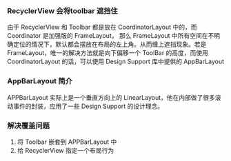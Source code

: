 ### RecyclerView 会将toolbar 遮挡住
由于 RecyclerView 和 Toolbar 都是放在 CoordinatorLayout 中的，而 Coordinator 是加强版的 FrameLayout，
那么 FrameLayout 中所有空间在不明确定位的情况下，默认都会摆放在布局的左上角。从而缠上遮挡现象。若是
FrameLayout，唯一的解决方法就是向下偏移一个 ToolBar 的高度，而使用 CoordinatorLayout 的话，可以使用
Design Support 库中提供的 AppBarLayout

### AppBarLayout  简介
APPBarLayout 实际上是一个垂直方向上的 LinearLayout，他在内部做了很多滚动事件的封装，应用了一些
Design Support 的设计理念。

### 解决覆盖问题
1. 将 Toolbar 嵌套到 APPBarLayout 中
2. 给 RecyclerView 指定一个布局行为
